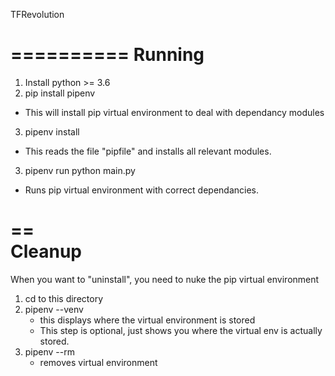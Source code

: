 TFRevolution

==========
Running
==========

1) Install python >= 3.6
2) pip install pipenv
  - This will install pip virtual environment to deal with dependancy modules
3) pipenv install 
  - This reads the file "pipfile" and installs all relevant modules.
3) pipenv run python main.py
  - Runs pip virtual environment with correct dependancies.
  
==  
Cleanup
==

When you want to "uninstall", you need to nuke the pip virtual environment
1) cd to this directory
2) pipenv --venv
   - this displays where the virtual environment is stored
   - This step is optional, just shows you where the virtual env is actually stored.
3) pipenv --rm
   - removes virtual environment